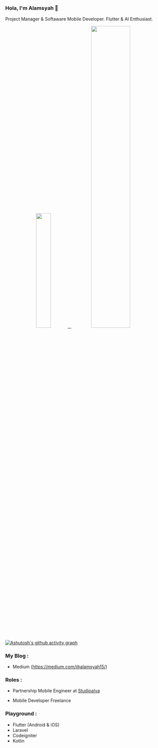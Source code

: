 ### Hola, I'm Alamsyah 👋

Project Manager & Softaware Mobile Developer. Flutter & AI Enthusiast.

<!-- ![github stats](https://github-readme-stats.vercel.app/api?username=alamsyahh15&show_icons=true) -->
<p align="center">
  <a href="https://www.instagram.com/leemoojin15/">
  <img width="30.5%" src="https://github-contribution-stats.vercel.app/api/?username=alamsyahh15" />
    &nbsp;
    <img width="49.5%" src="https://github-readme-streak-stats.herokuapp.com/?user=alamsyahh15&theme=gruvbox&hide_border=true" />
  </a>
</p>

[![Ashutosh's github activity graph](https://github-readme-activity-graph.vercel.app/graph?username=alamsyahh15&theme=github-compact)](https://github.com/ashutosh00710/github-readme-activity-graph)

### My Blog : 
- Medium (https://medium.com/@alamsyah15/) 

### Roles :
- Partnership Mobile Engineer at [Studioalva](https://studioalva.co/) 
<!--- Co-Founder at [Ritter Code](https//rittercoding.com/) --->
- Mobile Developer Freelance

### Playground :
- Flutter (Android & iOS)
- Laravel
- Codeigniter
- Kotlin

